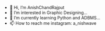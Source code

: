 - 👋 Hi, I’m AnishChandRajput
- 👀 I’m interested in Graphic Designing...
- 🌱 I’m currently learning Python and ADBMS...
- 📫 How to reach me instagram: a_nishwave

<!---
AnishChandRajput/AnishChandRajput is a ✨ special ✨ repository because its `README.md` (this file) appears on your GitHub profile.
You can click the Preview link to take a look at your changes.
--->
